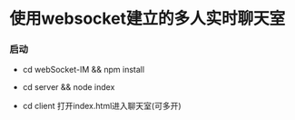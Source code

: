 # 使用websocket建立的多人实时聊天室

### 启动

* cd webSocket-IM && npm install

* cd server && node index

* cd client 打开index.html进入聊天室(可多开)

